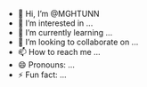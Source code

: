 - 👋 Hi, I’m @MGHTUNN
- 👀 I’m interested in ...
- 🌱 I’m currently learning ...
- 💞️ I’m looking to collaborate on ...
- 📫 How to reach me ...
- 😄 Pronouns: ...
- ⚡ Fun fact: ...

<!---
MGHTUNN/MGHTUNN is a ✨ special ✨ repository because its `README.md` (this file) appears on your GitHub profile.
You can click the Preview link to take a look at your changes.
--->

